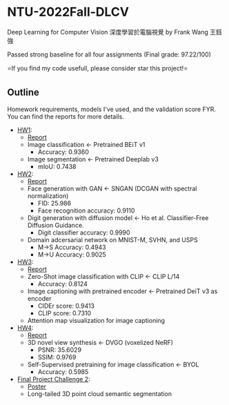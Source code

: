 # NTU-2022Fall-DLCV

Deep Learning for Computer Vision 深度學習於電腦視覺 by Frank Wang 王鈺強

Passed strong baseline for all four assignments (Final grade: 97.22/100)

⭐If you find my code usefull, please consider star this project!⭐

## Outline

Homework requirements, models I've used, and the validation score FYR.
You can find the reports for more details.

- [HW1](./DLCV%20Fall%202022%20-%20hw1_intro.pdf):
  - [Report](./HW1/hw1_r11944004.pdf)
  - Image classification ← Pretrained BEiT v1
    - Accuracy: 0.9360
  - Image segmentation ← Pretrained Deeplab v3
    - mIoU: 0.7438
- [HW2](./DLCV%20Fall%202022%20-%20hw2_intro.pdf):
  - [Report](./HW2/hw2_r11944004.pdf)
  - Face generation with GAN ← SNGAN (DCGAN with spectral normalization)
    - FID: 25.986
    - Face recognition accuracy: 0.9110
  - Digit generation with diffusion model ← Ho et al. Classifier-Free Diffusion Guidance.
    - Digit classifier accuracy: 0.9990
  - Domain adcersarial network on MNIST-M, SVHN, and USPS
    - M→S Accuracy: 0.4943
    - M→U Accuracy: 0.9025
- [HW3](./DLCV%20Fall%202022%20-%20hw3_intro.pdf):
  - [Report](./HW3/hw3_r11944004.pdf)
  - Zero-Shot image classification with CLIP ← CLIP L/14
    - Accuracy: 0.8124
  - Image captioning with pretrained encoder ← Pretrained DeiT v3 as encoder
    - CIDEr score: 0.9413
    - CLIP score: 0.7310
  - Attention map visualization for image captioning
- [HW4](./DLCV%20Fall%202022%20-%20hw4_intro.pdf):
  - [Report](./HW4/hw4_r11944004.pdf)
  - 3D novel view synthesis ← DVGO (voxelized NeRF)
    - PSNR: 35.6029
    - SSIM: 0.9769
  - Self-Supervised pretraining for image classification ← BYOL
    - Accuracy: 0.5985
- [Final Project Challenge 2](DLCV%20Fall%202022%20-%20Final%20Project%20Intro.pdf):
  - [Poster](./final-project-challenge-2--group-talkingtome/poster.pdf)
  - Long-tailed 3D point cloud semantic segmentation

